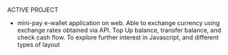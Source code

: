 ACTIVE PROJECT 
- mini-pay e-wallet application on web. Able to exchange currency using exchange rates obtained via API. Top Up balance, transfer balance, and check cash flow. 
To explore further interest in Javascript, and different types of layout
